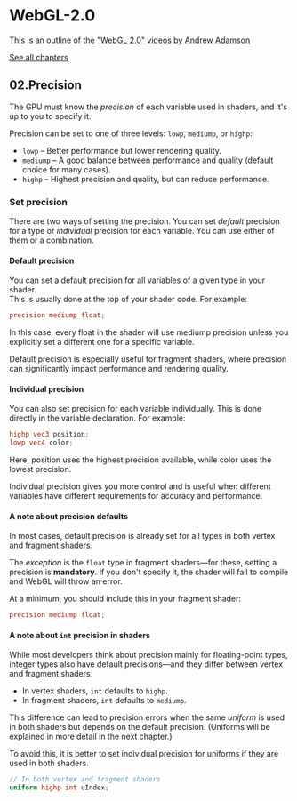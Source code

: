 # WebGL-2.0

This is an outline of the ["WebGL 2.0" videos by Andrew Adamson](https://www.youtube.com/playlist?list=PLPbmjY2NVO_X1U1JzLxLDdRn4NmtxyQQo)

[See all chapters](https://github.com/evpozdniakov/WebGL-2.0/blob/main/README.md)

## 02.Precision

The GPU must know the *precision* of each variable used in shaders, and it's up to you to specify it.

Precision can be set to one of three levels: `lowp`, `mediump`, or `highp`:
- `lowp` – Better performance but lower rendering quality.
- `mediump` – A good balance between performance and quality (default choice for many cases).
- `highp` – Highest precision and quality, but can reduce performance.

### Set precision

There are two ways of setting the precision. You can set *default* precision for a type or *individual* precision for each variable. You can use either of them or a combination.

#### Default precision
You can set a default precision for all variables of a given type in your shader.  
This is usually done at the top of your shader code. For example:

```glsl
precision mediump float;
```

In this case, every float in the shader will use mediump precision unless you explicitly set a different one for a specific variable.

Default precision is especially useful for fragment shaders, where precision can significantly impact performance and rendering quality.


#### Individual precision

You can also set precision for each variable individually. This is done directly in the variable declaration. For example:

```glsl
highp vec3 position;
lowp vec4 color;
```

Here, position uses the highest precision available, while color uses the lowest precision.

Individual precision gives you more control and is useful when different variables have different requirements for accuracy and performance.

#### A note about precision defaults

In most cases, default precision is already set for all types in both vertex and fragment shaders.

The *exception* is the `float` type in fragment shaders—for these, setting a precision is **mandatory**. If you don't specify it, the shader will fail to compile and WebGL will throw an error.

At a minimum, you should include this in your fragment shader:

```glsl
precision mediump float;
```

#### A note about `int` precision in shaders

While most developers think about precision mainly for floating-point types, integer types also have default precisions—and they differ between vertex and fragment shaders.

- In vertex shaders, `int` defaults to `highp`.
- In fragment shaders, `int` defaults to `mediump`.

This difference can lead to precision errors when the same *uniform* is used in both shaders but depends on the default precision. (Uniforms will be explained in more detail in the next chapter.)

To avoid this, it is better to set individual precision for uniforms if they are used in both shaders.

```glsl
// In both vertex and fragment shaders
uniform highp int uIndex;
```
